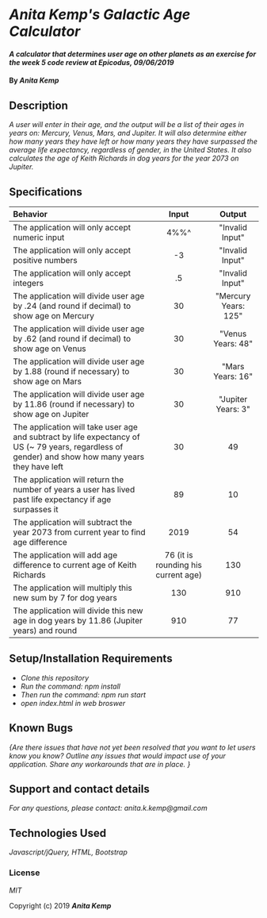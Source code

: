 # _Anita Kemp's Galactic Age Calculator_

#### _A calculator that determines user age on other planets as an exercise for the week 5 code review at Epicodus, 09/06/2019_

#### By _Anita Kemp_

## Description

_A user will enter in their age, and the output will be a list of their ages in years on: Mercury, Venus, Mars, and Jupiter. It will also determine either how many years they have left or how many years they have surpassed the average life expectancy, regardless of gender, in the United States. It also calculates the age of Keith Richards in dog years for the year 2073 on Jupiter._

## Specifications
|Behavior|Input|Output|
|:-----|:--------:|:---------:|
|The application will only accept numeric input| 4%%^| "Invalid Input"|
|The application will only accept positive numbers| -3 | "Invalid Input"|
|The application will only accept integers| .5 | "Invalid Input"|
|The application will divide user age by .24 (and round if decimal) to show age on Mercury| 30 | "Mercury Years: 125"|
|The application will divide user age by .62 (and round if decimal) to show age on Venus| 30| "Venus Years: 48"|
|The application will divide user age by 1.88 (round if necessary) to show age on Mars | 30| "Mars Years: 16"|
|The application will divide user age by 11.86 (round if necessary) to show age on Jupiter| 30| "Jupiter Years: 3"|
|The application will take user age and subtract by life expectancy of US (~ 79 years, regardless of gender) and show how many years they have left| 30| 49|
|The application will return the number of years a user has lived past life expectancy if age surpasses it| 89 | 10|
|The application will subtract the year 2073 from current year to find age difference| 2019 | 54|
|The application will add age difference to current age of Keith Richards| 76 (it is rounding his current age) | 130|
|The application will multiply this new sum by 7 for dog years| 130 | 910|
|The application will divide this new age in dog years by 11.86 (Jupiter years) and round| 910 | 77|

## Setup/Installation Requirements

* _Clone this repository_
* _Run the command: npm install_
* _Then run the command: npm run start_
* _open index.html in web broswer_

## Known Bugs

_{Are there issues that have not yet been resolved that you want to let users know you know?  Outline any issues that would impact use of your application.  Share any workarounds that are in place. }_

## Support and contact details

_For any questions, please contact: anita.k.kemp@gmail.com_

## Technologies Used

_Javascript/jQuery, HTML, Bootstrap_

### License

*MIT*

Copyright (c) 2019 **_Anita Kemp_**
